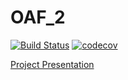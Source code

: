 # OAF_2 
[![Build Status](https://travis-ci.org/balambuc/OAF_2.svg?branch=master)](https://travis-ci.org/balambuc/OAF_2)
[![codecov](https://codecov.io/gh/balambuc/OAF_2/branch/master/graph/badge.svg)](https://codecov.io/gh/balambuc/OAF_2)

[Project Presentation](dok.pdf "Dokumentáció PDF")

